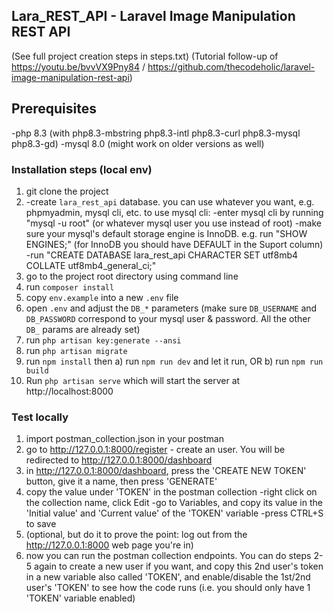 ## Lara_REST_API - Laravel Image Manipulation REST API
(See full project creation steps in steps.txt)
(Tutorial follow-up of https://youtu.be/bvvVX9Pny84 / https://github.com/thecodeholic/laravel-image-manipulation-rest-api)

## Prerequisites
-php 8.3 (with php8.3-mbstring php8.3-intl php8.3-curl php8.3-mysql php8.3-gd)
-mysql 8.0 (might work on older versions as well)

### Installation steps (local env)
1. git clone the project
2. -create `lara_rest_api` database. you can use whatever you want, e.g. phpmyadmin, mysql cli, etc. to use mysql cli:
    -enter mysql cli by running "mysql -u root" (or whatever mysql user you use instead of root)
    -make sure your mysql's default storage engine is InnoDB. e.g. run "SHOW ENGINES;" (for InnoDB you should have DEFAULT in the Suport column)
    -run "CREATE DATABASE lara_rest_api CHARACTER SET utf8mb4 COLLATE utf8mb4_general_ci;"
3. go to the project root directory using command line
4. run `composer install`
5. copy `env.example` into a new `.env` file 
6. open `.env` and adjust the `DB_*` parameters (make sure `DB_USERNAME` and `DB_PASSWORD` correspond to your mysql user & password. All the 
other `DB_` params are already set)
7. run `php artisan key:generate --ansi`
8. run `php artisan migrate`
9. run `npm install` then a) run `npm run dev` and let it run, OR b) run `npm run build`
10. Run `php artisan serve` which will start the server at http://localhost:8000

### Test locally
1. import postman_collection.json in your postman
2. go to http://127.0.0.1:8000/register - create an user. You will be redirected to http://127.0.0.1:8000/dashboard
3. in http://127.0.0.1:8000/dashboard, press the 'CREATE NEW TOKEN' button, give it a name, then press 'GENERATE'
4. copy the value under 'TOKEN' in the postman collection
    -right click on the collection name, click Edit
    -go to Variables, and copy its value in the 'Initial value' and 'Current value' of the 'TOKEN' variable
    -press CTRL+S to save
5. (optional, but do it to prove the point: log out from the http://127.0.0.1:8000  web page you're in)
6. now you can run the postman collection endpoints. You can do steps 2-5 again to create a new user if you want,
and copy this 2nd user's token in a new variable also called 'TOKEN', and enable/disable the 1st/2nd user's 'TOKEN'
to see how the code runs (i.e. you should only have 1 'TOKEN' variable enabled)